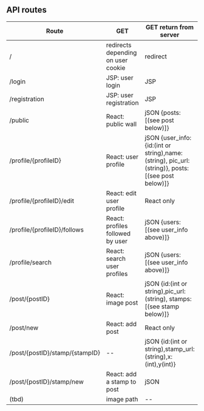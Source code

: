 ## API routes

| Route                          | GET                                | GET return from server                                                                          | POST requirements             |
| ------------------------------ | ---------------------------------- | ----------------------------------------------------------------------------------------------- | ----------------------------- |
| /                              | redirects depending on user cookie | redirect                                                                                        | --                            |
| /login                         | JSP: user login                    | JSP                                                                                             | email, pw                     |
| /registration                  | JSP: user registration             | JSP                                                                                             | username, email, pw,pwConfirm |
| /public                        | React: public wall                 | jSON {posts:[(see post below)]}                                                                 | --                            |
| /profile/{profileID}           | React: user profile                | jSON {user_info:{id:(int or string),name:(string), pic_url:(string)}, posts:[(see post below)]} | --                            |
| /profile/{profileID}/edit      | React: edit user profile           | React only                                                                                      | profileInfo                   |
| /profile/{profileID}/follows   | React: profiles followed by user   | jSON {users:[(see user_info above)]}                                                            | removedProfileIDsList         |
| /profile/search                | React: search user profiles        | jSON {users:[(see user_info above)]}                                                            | searchString                  |
| /post/{postID}                 | React: image post                  | jSON {id:(int or string),pic_url:(string), stamps:[(see stamp below)]}                          | --                            |
| /post/new                      | React: add post                    | React only                                                                                      | imageFile,description         |
| /post/{postID}/stamp/{stampID} | --                                 | jSON {id:(int or string),stamp_url:(string),x:(int),y(int)}                                     | --                            |
| /post/{postID}/stamp/new       | React: add a stamp to post         | jSON                                                                                            | stampID,x,y                   |
| (tbd)                          | image path                         | --                                                                                              | --                            |
